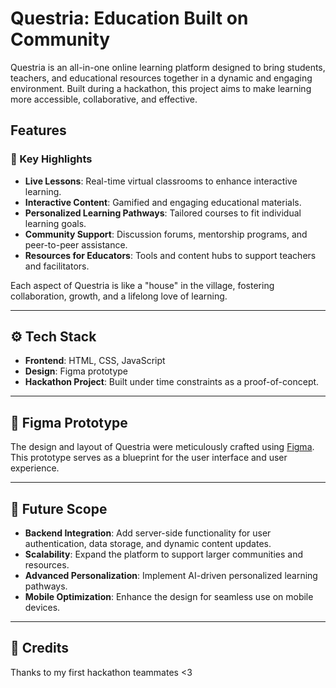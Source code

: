 # Questria: Education Built on Community

Questria is an all-in-one online learning platform designed to bring students, teachers, and educational resources together in a dynamic and engaging environment. Built during a hackathon, this project aims to make learning more accessible, collaborative, and effective.

## Features

### 🌟 Key Highlights
- **Live Lessons**: Real-time virtual classrooms to enhance interactive learning.
- **Interactive Content**: Gamified and engaging educational materials.
- **Personalized Learning Pathways**: Tailored courses to fit individual learning goals.
- **Community Support**: Discussion forums, mentorship programs, and peer-to-peer assistance.
- **Resources for Educators**: Tools and content hubs to support teachers and facilitators.

Each aspect of Questria is like a "house" in the village, fostering collaboration, growth, and a lifelong love of learning.

---

## ⚙️ Tech Stack

- **Frontend**: HTML, CSS, JavaScript
- **Design**: Figma prototype
- **Hackathon Project**: Built under time constraints as a proof-of-concept.

---

## 🎨 Figma Prototype

The design and layout of Questria were meticulously crafted using [Figma](https://www.figma.com/proto/PzghDBTL6lewAzUDYGk6qP/Questria?node-id=29-12&t=YbkUQPZYcrQGBbrp-1). This prototype serves as a blueprint for the user interface and user experience.

---


## 🚀 Future Scope

- **Backend Integration**: Add server-side functionality for user authentication, data storage, and dynamic content updates.
- **Scalability**: Expand the platform to support larger communities and resources.
- **Advanced Personalization**: Implement AI-driven personalized learning pathways.
- **Mobile Optimization**: Enhance the design for seamless use on mobile devices.

---


## 📌 Credits
Thanks to my first hackathon teammates <3

